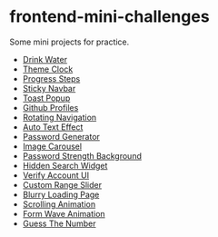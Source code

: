 # frontend-mini-challenges
Some mini projects for practice.
<ul>
  <li><a href="https://premforreal.github.io/frontend-mini-challenges/16.%20Drink%20Water/index.html" target="_blank">Drink Water</a></li>
  <li><a href="https://premforreal.github.io/frontend-mini-challenges/19.%20Theme%20Clock/index.html" target="_blank"> Theme Clock</a></li>
  <li><a href="https://premforreal.github.io/frontend-mini-challenges/2.%20Progress%20Steps/index.html" target="_blank">  Progress Steps </a></li>
  <li><a href="https://premforreal.github.io/frontend-mini-challenges/25.%20Sticky%20Navbar/index.html" target="_blank"> Sticky Navbar</a></li>
  <li><a href="https://premforreal.github.io/frontend-mini-challenges/27.%20Toast%20pop%20up/index.html" target="_blank"> Toast Popup</a></li>
  <li><a href="https://premforreal.github.io/frontend-mini-challenges/28.%20Github%20Profiles/index.html" target="_blank"> Github Profiles</a></li>
  <li><a href="https://premforreal.github.io/frontend-mini-challenges/3.%20Rotating%20Navigation/index.html" target="_blank"> Rotating Navigation</a></li>
  <li><a href="https://premforreal.github.io/frontend-mini-challenges/30.%20Auto%20Text%20Effect/index.html" target="_blank"> Auto Text Effect</a></li>
  <li><a href="https://premforreal.github.io/frontend-mini-challenges/31.%20Password%20Generator/index.html" target="_blank"> Password Generator</a></li>
  <li><a href="https://premforreal.github.io/frontend-mini-challenges/35.%20Image%20Carousel/index.html" target="_blank"> Image Carousel</a></li>
  <li><a href="https://premforreal.github.io/frontend-mini-challenges/39.%20Password%20Strength%20Background/index.html" target="_blank"> Password Strength Background</a></li>
  <li><a href="https://premforreal.github.io/frontend-mini-challenges/4.%20Hidden%20Search%20Widget/index.html" target="_blank"> Hidden Search Widget</a></li>
  <li><a href="https://premforreal.github.io/frontend-mini-challenges/41.%20Verify%20Account%20UI/index.html" target="_blank">Verify Account UI</a></li>
  <li><a href="https://premforreal.github.io/frontend-mini-challenges/44.%20Custom%20Range%20Slider/index.html" target="_blank">Custom Range Slider</a></li>
  <li><a href="https://premforreal.github.io/frontend-mini-challenges/5.%20Blurry%20Loading%20Page/index.html" target="_blank">Blurry Loading Page</a></li>
  <li><a href="https://premforreal.github.io/frontend-mini-challenges/6.%20Scrolling%20Animation/index.html" target="_blank">Scrolling Animation</a></li>
  <li><a href="https://premforreal.github.io/frontend-mini-challenges/8.%20Form%20Wave%20Animation/index.html" target="_blank">Form Wave Animation</a></li>
  <li><a href="https://premforreal.github.io/frontend-mini-challenges/Guess%20The%20Number/index.html" target="_blank">Guess The Number</a></li>
</ul> 
